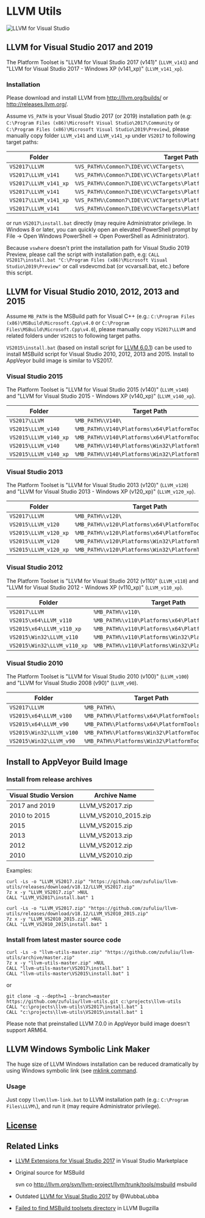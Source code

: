 # LLVM Utils

![LLVM for Visual Studio](../master/images/VS2017.png)

## LLVM for Visual Studio 2017 and 2019
The Platform Toolset is "LLVM for Visual Studio 2017 (v141)" (`LLVM_v141`) and "LLVM for Visual Studio 2017 - Windows XP (v141_xp)" (`LLVM_v141_xp`).

### Installation
Please download and install LLVM from http://llvm.org/builds/ or http://releases.llvm.org/.

Assume `VS_PATH` is your Visual Studio 2017 (or 2019) installation path (e.g: `C:\Program Files (x86)\Microsoft Visual Studio\2017\Community` or `C:\Program Files (x86)\Microsoft Visual Studio\2019\Preview`),
please manually copy folder `LLVM_v141` and `LLVM_v141_xp` under `VS2017` to following target paths:

| Folder | Target Path |
|------|-------------|
|`VS2017\LLVM` | `%VS_PATH%\Common7\IDE\VC\VCTargets\` |
|`VS2017\LLVM_v141` | `%VS_PATH%\Common7\IDE\VC\VCTargets\Platforms\x64\PlatformToolsets\` |
|`VS2017\LLVM_v141_xp` | `%VS_PATH%\Common7\IDE\VC\VCTargets\Platforms\x64\PlatformToolsets\` |
|`VS2017\LLVM_v141` | `%VS_PATH%\Common7\IDE\VC\VCTargets\Platforms\Win32\PlatformToolsets\` |
|`VS2017\LLVM_v141_xp` | `%VS_PATH%\Common7\IDE\VC\VCTargets\Platforms\Win32\PlatformToolsets\` |
|`VS2017\LLVM_v141` | `%VS_PATH%\Common7\IDE\VC\VCTargets\Platforms\ARM64\PlatformToolsets\` |

or run `VS2017\install.bat` directly (may require Administrator privilege. In Windows 8 or later, you can quickly open an elevated PowerShell prompt by File -> Open Windows PowerShell -> Open PowerShell as Administrator).

Because `vswhere` doesn't print the installation path for Visual Studio 2019 Preview, please call the script with installation path, e.g: `CALL VS2017\install.bat "C:\Program Files (x86)\Microsoft Visual Studio\2019\Preview"` or call vsdevcmd.bat (or vcvarsall.bat, etc.) before this script.

## LLVM for Visual Studio 2010, 2012, 2013 and 2015
Assume `MB_PATH` is the MSBuild path for Visual C++ (e.g.: `C:\Program Files (x86)\MSBuild\Microsoft.Cpp\v4.0` or `C:\Program Files\MSBuild\Microsoft.Cpp\v4.0`), please manually copy `VS2017\LLVM` and related folders under `VS2015` to following target paths.

`VS2015\install.bat` (based on install script for [LLVM 6.0.1](http://releases.llvm.org/download.html#6.0.1)) can be used to install MSBuild script for Visual Studio 2010, 2012, 2013 and 2015. Install to AppVeyor build image is similar to VS2017.

### Visual Studio 2015
The Platform Toolset is "LLVM for Visual Studio 2015 (v140)" (`LLVM_v140`) and "LLVM for Visual Studio 2015 - Windows XP (v140_xp)" (`LLVM_v140_xp`).

| Folder | Target Path |
|------|-------------|
|`VS2017\LLVM` | `%MB_PATH%\V140\` |
|`VS2015\LLVM_v140` | `%MB_PATH%\V140\Platforms\x64\PlatformToolsets\` |
|`VS2015\LLVM_v140_xp` | `%MB_PATH%\V140\Platforms\x64\PlatformToolsets\` |
|`VS2015\LLVM_v140` | `%MB_PATH%\V140\Platforms\Win32\PlatformToolsets\` |
|`VS2015\LLVM_v140_xp` | `%MB_PATH%\V140\Platforms\Win32\PlatformToolsets\` |

### Visual Studio 2013
The Platform Toolset is "LLVM for Visual Studio 2013 (v120)" (`LLVM_v120`) and "LLVM for Visual Studio 2013 - Windows XP (v120_xp)" (`LLVM_v120_xp`).

| Folder | Target Path |
|------|-------------|
|`VS2017\LLVM` | `%MB_PATH%\v120\` |
|`VS2015\LLVM_v120` | `%MB_PATH%\v120\Platforms\x64\PlatformToolsets\` |
|`VS2015\LLVM_v120_xp` | `%MB_PATH%\v120\Platforms\x64\PlatformToolsets\` |
|`VS2015\LLVM_v120` | `%MB_PATH%\v120\Platforms\Win32\PlatformToolsets\` |
|`VS2015\LLVM_v120_xp` | `%MB_PATH%\v120\Platforms\Win32\PlatformToolsets\` |

### Visual Studio 2012
The Platform Toolset is "LLVM for Visual Studio 2012 (v110)" (`LLVM_v110`) and "LLVM for Visual Studio 2012 - Windows XP (v110_xp)" (`LLVM_v110_xp`).

| Folder | Target Path |
|------|-------------|
|`VS2017\LLVM` | `%MB_PATH%\v110\` |
|`VS2015\x64\LLVM_v110` | `%MB_PATH%\v110\Platforms\x64\PlatformToolsets\` |
|`VS2015\x64\LLVM_v110_xp` | `%MB_PATH%\v110\Platforms\x64\PlatformToolsets\` |
|`VS2015\Win32\LLVM_v110` | `%MB_PATH%\v110\Platforms\Win32\PlatformToolsets\` |
|`VS2015\Win32\LLVM_v110_xp` | `%MB_PATH%\v110\Platforms\Win32\PlatformToolsets\` |

### Visual Studio 2010
The Platform Toolset is "LLVM for Visual Studio 2010 (v100)" (`LLVM_v100`) and "LLVM for Visual Studio 2008 (v90)" (`LLVM_v90`).

| Folder | Target Path |
|------|-------------|
|`VS2017\LLVM` | `%MB_PATH%\` |
|`VS2015\x64\LLVM_v100` | `%MB_PATH%\Platforms\x64\PlatformToolsets\` |
|`VS2015\x64\LLVM_v90` | `%MB_PATH%\Platforms\x64\PlatformToolsets\` |
|`VS2015\Win32\LLVM_v100` | `%MB_PATH%\Platforms\Win32\PlatformToolsets\` |
|`VS2015\Win32\LLVM_v90` | `%MB_PATH%\Platforms\Win32\PlatformToolsets\` |

## Install to AppVeyor Build Image
### Install from release archives

| Visual Studio Version | Archive Name |
|------|-------------|
| 2017 and 2019 | LLVM_VS2017.zip |
| 2010 to 2015 | LLVM_VS2010_2015.zip |
| 2015 | LLVM_VS2015.zip |
| 2013 | LLVM_VS2013.zip |
| 2012 | LLVM_VS2012.zip |
| 2010 | LLVM_VS2010.zip |

Examples:

	curl -Ls -o "LLVM_VS2017.zip" "https://github.com/zufuliu/llvm-utils/releases/download/v18.12/LLVM_VS2017.zip"
	7z x -y "LLVM_VS2017.zip" >NUL
	CALL "LLVM_VS2017\install.bat" 1

	curl -Ls -o "LLVM_VS2017.zip" "https://github.com/zufuliu/llvm-utils/releases/download/v18.12/LLVM_VS2010_2015.zip"
	7z x -y "LLVM_VS2010_2015.zip" >NUL
	CALL "LLVM_VS2010_2015\install.bat" 1

### Install from latest master source code

	curl -Ls -o "llvm-utils-master.zip" "https://github.com/zufuliu/llvm-utils/archive/master.zip"
	7z x -y "llvm-utils-master.zip" >NUL
	CALL "llvm-utils-master\VS2017\install.bat" 1
	CALL "llvm-utils-master\VS2015\install.bat" 1

or

	git clone -q --depth=1 --branch=master https://github.com/zufuliu/llvm-utils.git c:\projects\llvm-utils
	CALL "c:\projects\llvm-utils\VS2017\install.bat" 1
	CALL "c:\projects\llvm-utils\VS2015\install.bat" 1

Please note that preinstalled LLVM 7.0.0 in AppVeyor build image doesn't support ARM64.

## LLVM Windows Symbolic Link Maker
The huge size of LLVM Windows installation can be reduced dramatically by using Windows symbolic link (see [mklink command](https://docs.microsoft.com/en-us/windows-server/administration/windows-commands/mklink).

### Usage
Just copy `llvm\llvm-link.bat` to LLVM installation path (e.g.: `C:\Program Files\LLVM\`), and run it (may require Administrator privilege).

## [License](../master/license.txt)

## Related Links
* [LLVM Extensions for Visual Studio 2017](https://marketplace.visualstudio.com/items?itemName=LLVMExtensions.llvm-toolchain) in Visual Studio Marketplace
* Original source for MSBuild

	svn co http://llvm.org/svn/llvm-project/llvm/trunk/tools/msbuild msbuild

* Outdated [LLVM for Visual Studio 2017](https://github.com/WubbaLubba/LlvmForVS2017) by @WubbaLubba
* [Failed to find MSBuild toolsets directory](https://bugs.llvm.org/show_bug.cgi?id=33672) in LLVM Bugzilla
